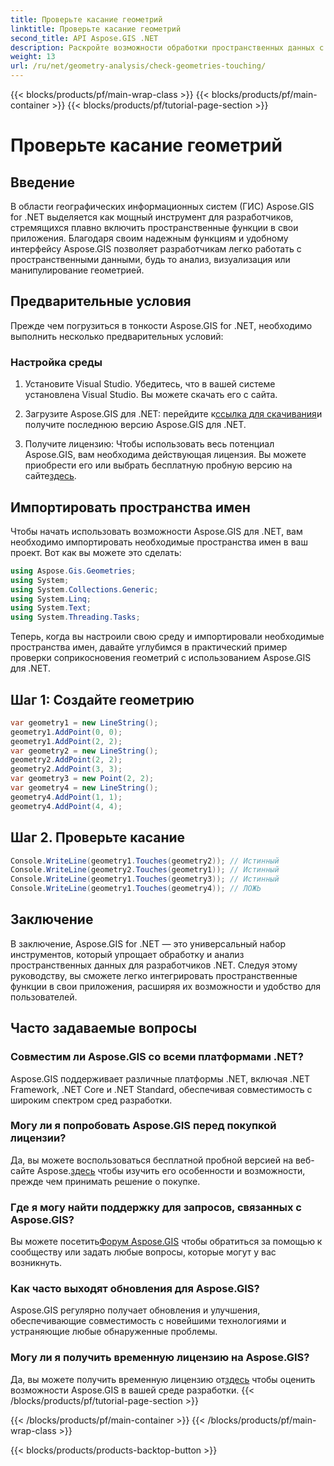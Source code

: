 ```yaml
---
title: Проверьте касание геометрий
linktitle: Проверьте касание геометрий
second_title: API Aspose.GIS .NET
description: Раскройте возможности обработки пространственных данных с помощью Aspose.GIS для .NET. Легко интегрируйте пространственные функции в свои приложения с помощью этого универсального набора инструментов.
weight: 13
url: /ru/net/geometry-analysis/check-geometries-touching/
---
```


{{< blocks/products/pf/main-wrap-class >}}
{{< blocks/products/pf/main-container >}}
{{< blocks/products/pf/tutorial-page-section >}}

# Проверьте касание геометрий

## Введение
В области географических информационных систем (ГИС) Aspose.GIS for .NET выделяется как мощный инструмент для разработчиков, стремящихся плавно включить пространственные функции в свои приложения. Благодаря своим надежным функциям и удобному интерфейсу Aspose.GIS позволяет разработчикам легко работать с пространственными данными, будь то анализ, визуализация или манипулирование геометрией.
## Предварительные условия
Прежде чем погрузиться в тонкости Aspose.GIS for .NET, необходимо выполнить несколько предварительных условий:
### Настройка среды
1. Установите Visual Studio. Убедитесь, что в вашей системе установлена Visual Studio. Вы можете скачать его с сайта.
   
2.  Загрузите Aspose.GIS для .NET: перейдите к[ссылка для скачивания](https://releases.aspose.com/gis/net/)и получите последнюю версию Aspose.GIS для .NET.
3.  Получите лицензию: Чтобы использовать весь потенциал Aspose.GIS, вам необходима действующая лицензия. Вы можете приобрести его или выбрать бесплатную пробную версию на сайте[здесь](https://releases.aspose.com/).

## Импортировать пространства имен
Чтобы начать использовать возможности Aspose.GIS для .NET, вам необходимо импортировать необходимые пространства имен в ваш проект. Вот как вы можете это сделать:

```csharp
using Aspose.Gis.Geometries;
using System;
using System.Collections.Generic;
using System.Linq;
using System.Text;
using System.Threading.Tasks;
```

Теперь, когда вы настроили свою среду и импортировали необходимые пространства имен, давайте углубимся в практический пример проверки соприкосновения геометрий с использованием Aspose.GIS для .NET.
## Шаг 1: Создайте геометрию
```csharp
var geometry1 = new LineString();
geometry1.AddPoint(0, 0);
geometry1.AddPoint(2, 2);
var geometry2 = new LineString();
geometry2.AddPoint(2, 2);
geometry2.AddPoint(3, 3);
var geometry3 = new Point(2, 2);
var geometry4 = new LineString();
geometry4.AddPoint(1, 1);
geometry4.AddPoint(4, 4);
```
## Шаг 2. Проверьте касание
```csharp
Console.WriteLine(geometry1.Touches(geometry2)); // Истинный
Console.WriteLine(geometry2.Touches(geometry1)); // Истинный
Console.WriteLine(geometry1.Touches(geometry3)); // Истинный
Console.WriteLine(geometry1.Touches(geometry4)); // ЛОЖЬ
```

## Заключение
В заключение, Aspose.GIS for .NET — это универсальный набор инструментов, который упрощает обработку и анализ пространственных данных для разработчиков .NET. Следуя этому руководству, вы сможете легко интегрировать пространственные функции в свои приложения, расширяя их возможности и удобство для пользователей.
## Часто задаваемые вопросы
### Совместим ли Aspose.GIS со всеми платформами .NET?
Aspose.GIS поддерживает различные платформы .NET, включая .NET Framework, .NET Core и .NET Standard, обеспечивая совместимость с широким спектром сред разработки.
### Могу ли я попробовать Aspose.GIS перед покупкой лицензии?
 Да, вы можете воспользоваться бесплатной пробной версией на веб-сайте Aspose.[здесь](https://purchase.aspose.com/temporary-license/) чтобы изучить его особенности и возможности, прежде чем принимать решение о покупке.
### Где я могу найти поддержку для запросов, связанных с Aspose.GIS?
 Вы можете посетить[Форум Aspose.GIS](https://forum.aspose.com/c/gis/33) чтобы обратиться за помощью к сообществу или задать любые вопросы, которые могут у вас возникнуть.
### Как часто выходят обновления для Aspose.GIS?
Aspose.GIS регулярно получает обновления и улучшения, обеспечивающие совместимость с новейшими технологиями и устраняющие любые обнаруженные проблемы.
### Могу ли я получить временную лицензию на Aspose.GIS?
 Да, вы можете получить временную лицензию от[здесь](https://purchase.aspose.com/temporary-license/) чтобы оценить возможности Aspose.GIS в вашей среде разработки.
{{< /blocks/products/pf/tutorial-page-section >}}

{{< /blocks/products/pf/main-container >}}
{{< /blocks/products/pf/main-wrap-class >}}

{{< blocks/products/products-backtop-button >}}
